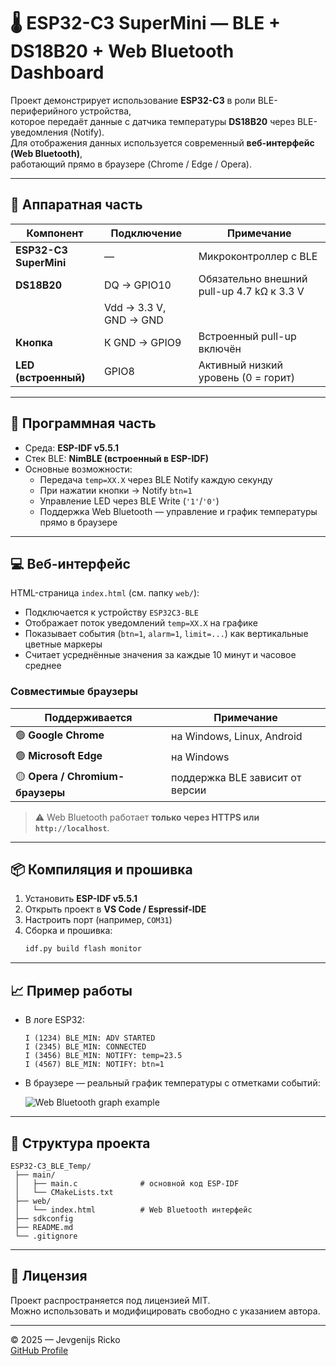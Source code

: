 # 🌡️ ESP32-C3 SuperMini — BLE + DS18B20 + Web Bluetooth Dashboard

Проект демонстрирует использование **ESP32-C3** в роли BLE-периферийного устройства,  
которое передаёт данные с датчика температуры **DS18B20** через BLE-уведомления (Notify).  
Для отображения данных используется современный **веб-интерфейс (Web Bluetooth)**,  
работающий прямо в браузере (Chrome / Edge / Opera).

---

## 🔧 Аппаратная часть

| Компонент | Подключение | Примечание |
|------------|--------------|-------------|
| **ESP32-C3 SuperMini** | — | Микроконтроллер с BLE |
| **DS18B20** | DQ → GPIO10 | Обязательно внешний pull-up 4.7 kΩ к 3.3 V |
| | Vdd → 3.3 V, GND → GND | |
| **Кнопка** | К GND → GPIO9 | Встроенный pull-up включён |
| **LED (встроенный)** | GPIO8 | Активный низкий уровень (0 = горит) |

---

## 🧠 Программная часть

- Среда: **ESP-IDF v5.5.1**  
- Стек BLE: **NimBLE (встроенный в ESP-IDF)**  
- Основные возможности:
  - Передача `temp=XX.X` через BLE Notify каждую секунду  
  - При нажатии кнопки → Notify `btn=1`  
  - Управление LED через BLE Write (`'1'`/`'0'`)  
  - Поддержка Web Bluetooth — управление и график температуры прямо в браузере  

---

## 💻 Веб-интерфейс

HTML-страница `index.html` (см. папку `web/`):

- Подключается к устройству `ESP32C3-BLE`  
- Отображает поток уведомлений `temp=XX.X` на графике  
- Показывает события (`btn=1`, `alarm=1`, `limit=...`) как вертикальные цветные маркеры  
- Считает усреднённые значения за каждые 10 минут и часовое среднее  

### Совместимые браузеры
| Поддерживается | Примечание |
|----------------|-------------|
| 🟢 **Google Chrome** | на Windows, Linux, Android |
| 🟢 **Microsoft Edge** | на Windows |
| 🟡 **Opera / Chromium-браузеры** | поддержка BLE зависит от версии |

> ⚠️ Web Bluetooth работает **только через HTTPS или `http://localhost`**.

---

## 📦 Компиляция и прошивка

1. Установить **ESP-IDF v5.5.1**  
2. Открыть проект в **VS Code / Espressif-IDE**  
3. Настроить порт (например, `COM31`)  
4. Сборка и прошивка:
   ```bash
   idf.py build flash monitor
   ```

---

## 📈 Пример работы

- В логе ESP32:
  ```
  I (1234) BLE_MIN: ADV STARTED
  I (2345) BLE_MIN: CONNECTED
  I (3456) BLE_MIN: NOTIFY: temp=23.5
  I (4567) BLE_MIN: NOTIFY: btn=1
  ```

- В браузере — реальный график температуры с отметками событий:

  ![Web Bluetooth graph example](docs/example_graph.png)

---

## 📘 Структура проекта

```
ESP32-C3_BLE_Temp/
 ├── main/
 │   ├── main.c              # основной код ESP-IDF
 │   └── CMakeLists.txt
 ├── web/
 │   └── index.html          # Web Bluetooth интерфейс
 ├── sdkconfig
 ├── README.md
 └── .gitignore
```

---

## 📄 Лицензия
Проект распространяется под лицензией MIT.  
Можно использовать и модифицировать свободно с указанием автора.

---

© 2025 — Jevgenijs Ricko  
[GitHub Profile](https://github.com/JevgenijsRicko)

